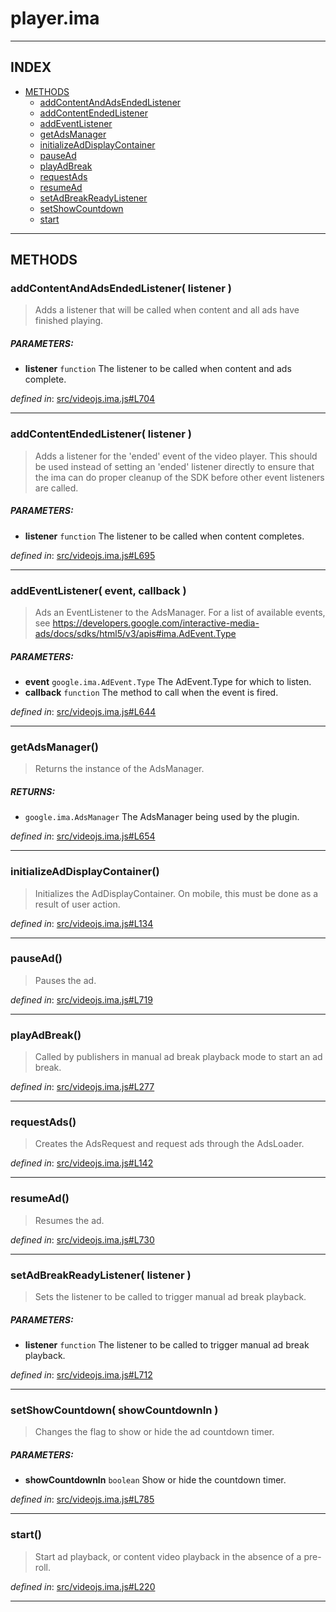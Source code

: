 <!-- GENERATED FROM SOURCE -->

# player.ima


---

## INDEX

- [METHODS](#methods)
  - [addContentAndAdsEndedListener](#addcontentandadsendedlistener-listener-)
  - [addContentEndedListener](#addcontentendedlistener-listener-)
  - [addEventListener](#addeventlistener-event-callback-)
  - [getAdsManager](#getadsmanager)
  - [initializeAdDisplayContainer](#initializeaddisplaycontainer)
  - [pauseAd](#pausead)
  - [playAdBreak](#playadbreak)
  - [requestAds](#requestads)
  - [resumeAd](#resumead)
  - [setAdBreakReadyListener](#setadbreakreadylistener-listener-)
  - [setShowCountdown](#setshowcountdown-showcountdownin-)
  - [start](#start)

---

## METHODS

### addContentAndAdsEndedListener( listener )
> Adds a listener that will be called when content and all ads have
> finished playing.

##### PARAMETERS: 
* __listener__ `function` The listener to be called when content and ads complete.

_defined in_: [src/videojs.ima.js#L704](https://github.com/googleads/videojs-ima/blob/mastersrc/videojs.ima.js#L704)

---

### addContentEndedListener( listener )
> Adds a listener for the 'ended' event of the video player. This should be
> used instead of setting an 'ended' listener directly to ensure that the
> ima can do proper cleanup of the SDK before other event listeners
> are called.

##### PARAMETERS: 
* __listener__ `function` The listener to be called when content completes.

_defined in_: [src/videojs.ima.js#L695](https://github.com/googleads/videojs-ima/blob/mastersrc/videojs.ima.js#L695)

---

### addEventListener( event, callback )
> Ads an EventListener to the AdsManager. For a list of available events,
> see
> https://developers.google.com/interactive-media-ads/docs/sdks/html5/v3/apis#ima.AdEvent.Type

##### PARAMETERS: 
* __event__ `google.ima.AdEvent.Type` The AdEvent.Type for which to listen.
* __callback__ `function` The method to call when the event is fired.

_defined in_: [src/videojs.ima.js#L644](https://github.com/googleads/videojs-ima/blob/mastersrc/videojs.ima.js#L644)

---

### getAdsManager()
> Returns the instance of the AdsManager.

##### RETURNS: 
* `google.ima.AdsManager` The AdsManager being used by the plugin.

_defined in_: [src/videojs.ima.js#L654](https://github.com/googleads/videojs-ima/blob/mastersrc/videojs.ima.js#L654)

---

### initializeAdDisplayContainer()
> Initializes the AdDisplayContainer. On mobile, this must be done as a
> result of user action.

_defined in_: [src/videojs.ima.js#L134](https://github.com/googleads/videojs-ima/blob/mastersrc/videojs.ima.js#L134)

---

### pauseAd()
> Pauses the ad.

_defined in_: [src/videojs.ima.js#L719](https://github.com/googleads/videojs-ima/blob/mastersrc/videojs.ima.js#L719)

---

### playAdBreak()
> Called by publishers in manual ad break playback mode to start an ad
> break.

_defined in_: [src/videojs.ima.js#L277](https://github.com/googleads/videojs-ima/blob/mastersrc/videojs.ima.js#L277)

---

### requestAds()
> Creates the AdsRequest and request ads through the AdsLoader.

_defined in_: [src/videojs.ima.js#L142](https://github.com/googleads/videojs-ima/blob/mastersrc/videojs.ima.js#L142)

---

### resumeAd()
> Resumes the ad.

_defined in_: [src/videojs.ima.js#L730](https://github.com/googleads/videojs-ima/blob/mastersrc/videojs.ima.js#L730)

---

### setAdBreakReadyListener( listener )
> Sets the listener to be called to trigger manual ad break playback.

##### PARAMETERS: 
* __listener__ `function` The listener to be called to trigger manual ad break playback.

_defined in_: [src/videojs.ima.js#L712](https://github.com/googleads/videojs-ima/blob/mastersrc/videojs.ima.js#L712)

---

### setShowCountdown( showCountdownIn )
> Changes the flag to show or hide the ad countdown timer.

##### PARAMETERS: 
* __showCountdownIn__ `boolean` Show or hide the countdown timer.

_defined in_: [src/videojs.ima.js#L785](https://github.com/googleads/videojs-ima/blob/mastersrc/videojs.ima.js#L785)

---

### start()
> Start ad playback, or content video playback in the absence of a
> pre-roll.

_defined in_: [src/videojs.ima.js#L220](https://github.com/googleads/videojs-ima/blob/mastersrc/videojs.ima.js#L220)

---

